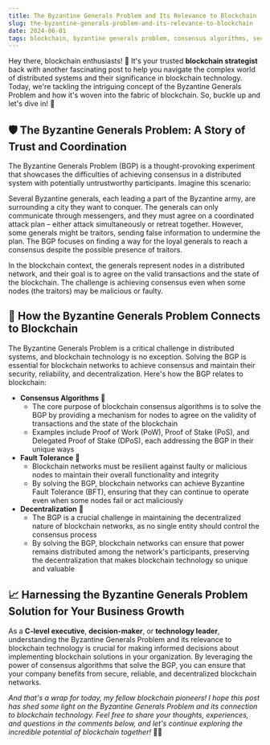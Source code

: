 ```yaml
---
title: The Byzantine Generals Problem and Its Relevance to Blockchain
slug: the-byzantine-generals-problem-and-its-relevance-to-blockchain
date: 2024-06-01
tags: blockchain, byzantine generals problem, consensus algorithms, security, distributed systems
---
```


Hey there, blockchain enthusiasts! 🚀 It's your trusted **blockchain strategist** back with another fascinating post to help you navigate the complex world of distributed systems and their significance in blockchain technology. Today, we're tackling the intriguing concept of the Byzantine Generals Problem and how it's woven into the fabric of blockchain. So, buckle up and let's dive in! 🌟

## 🛡️ The Byzantine Generals Problem: A Story of Trust and Coordination

The Byzantine Generals Problem (BGP) is a thought-provoking experiment that showcases the difficulties of achieving consensus in a distributed system with potentially untrustworthy participants. Imagine this scenario:

Several Byzantine generals, each leading a part of the Byzantine army, are surrounding a city they want to conquer. The generals can only communicate through messengers, and they must agree on a coordinated attack plan – either attack simultaneously or retreat together. However, some generals might be traitors, sending false information to undermine the plan. The BGP focuses on finding a way for the loyal generals to reach a consensus despite the possible presence of traitors.

In the blockchain context, the generals represent nodes in a distributed network, and their goal is to agree on the valid transactions and the state of the blockchain. The challenge is achieving consensus even when some nodes (the traitors) may be malicious or faulty.

## 🔗 How the Byzantine Generals Problem Connects to Blockchain

The Byzantine Generals Problem is a critical challenge in distributed systems, and blockchain technology is no exception. Solving the BGP is essential for blockchain networks to achieve consensus and maintain their security, reliability, and decentralization. Here's how the BGP relates to blockchain:

- **Consensus Algorithms** 🤝
  - The core purpose of blockchain consensus algorithms is to solve the BGP by providing a mechanism for nodes to agree on the validity of transactions and the state of the blockchain
  - Examples include Proof of Work (PoW), Proof of Stake (PoS), and Delegated Proof of Stake (DPoS), each addressing the BGP in their unique ways
- **Fault Tolerance** 🔧
  - Blockchain networks must be resilient against faulty or malicious nodes to maintain their overall functionality and integrity
  - By solving the BGP, blockchain networks can achieve Byzantine Fault Tolerance (BFT), ensuring that they can continue to operate even when some nodes fail or act maliciously
- **Decentralization** 🔄
  - The BGP is a crucial challenge in maintaining the decentralized nature of blockchain networks, as no single entity should control the consensus process
  - By solving the BGP, blockchain networks can ensure that power remains distributed among the network's participants, preserving the decentralization that makes blockchain technology so unique and valuable

## 📈 Harnessing the Byzantine Generals Problem Solution for Your Business Growth

As a **C-level executive**, **decision-maker**, or **technology leader**, understanding the Byzantine Generals Problem and its relevance to blockchain technology is crucial for making informed decisions about implementing blockchain solutions in your organization. By leveraging the power of consensus algorithms that solve the BGP, you can ensure that your company benefits from secure, reliable, and decentralized blockchain networks.

*And that's a wrap for today, my fellow blockchain pioneers! I hope this post has shed some light on the Byzantine Generals Problem and its connection to blockchain technology. Feel free to share your thoughts, experiences, and questions in the comments below, and let's continue exploring the incredible potential of blockchain together!* 🚀✨